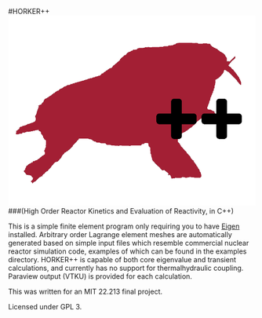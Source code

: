 #HORKER++
![emblem](pics/horker.png)
###(High Order Reactor Kinetics and Evaluation of Reactivity, in C++)

This is a simple finite element program only requiring you to have [Eigen](eigen.tuxfamily.org) installed.
Arbitrary order Lagrange element meshes are automatically generated based on simple input files which
resemble commercial nuclear reactor simulation code, examples of which can be found in the examples
directory. HORKER++ is capable of both core eigenvalue and transient calculations, and currently has
no support for thermalhydraulic coupling. Paraview output (VTKU) is provided for each calculation.

This was written for an MIT 22.213 final project.

Licensed under GPL 3.
